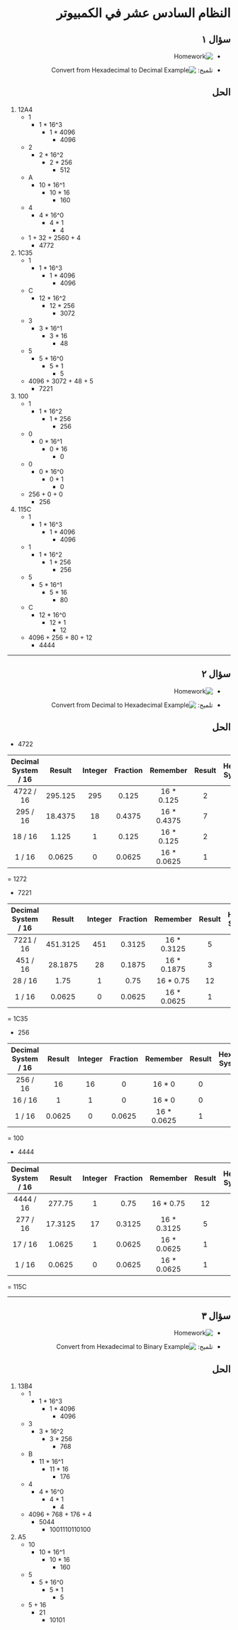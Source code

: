 <div dir="rtl">

# النظام السادس عشر في الكمبيوتر

## سؤال ١

- ![Homework](/resources/_5_hexa/questions/FirstQuestions.png)

- تلميح:
  ![Convert from Hexadecimal to Decimal Example](/resources/_5_hexa/hints/ConvertFromHexadecimalToDecimalExample.png)

## الحل

</div>

1. 12A4
    - 1
        - 1 * 16^3
            - 1 * 4096
                - 4096
    - 2
        - 2 * 16^2
            - 2 * 256
                - 512
    - A
        - 10 * 16^1
            - 10 * 16
                - 160
    - 4
        - 4 * 16^0
            - 4 * 1
                - 4
    - 1 + 32 + 2560 + 4
        - 4772
2. 1C35
    - 1
        - 1 * 16^3
            - 1 * 4096
                - 4096
    - C
        - 12 * 16^2
            - 12 * 256
                - 3072
    - 3
        - 3 * 16^1
            - 3 * 16
                - 48
    - 5
        - 5 * 16^0
            - 5 * 1
                - 5
    - 4096 + 3072 + 48 + 5
        - 7221
3. 100
    - 1
        - 1 * 16^2
            - 1 * 256
                - 256
    - 0
        - 0 * 16^1
            - 0 * 16
                - 0
    - 0
        - 0 * 16^0
            - 0 * 1
                - 0
    - 256 + 0 + 0
        - 256
4. 115C
    - 1
        - 1 * 16^3
            - 1 * 4096
                - 4096
    - 1
        - 1 * 16^2
            - 1 * 256
                - 256
    - 5
        - 5 * 16^1
            - 5 * 16
                - 80
    - C
        - 12 * 16^0
            - 12 * 1
                - 12
    - 4096 + 256 + 80 + 12
        - 4444

---

<div dir="rtl">

## سؤال ٢

- ![Homework](/resources/_5_hexa/questions/SecondQuestions.png)

- تلميح:
  ![Convert from Decimal to Hexadecimal Example](/resources/_5_hexa/hints/ConvertFromDecimalToHexadecimalExample.png)

## الحل

</div>

- 4722

| Decimal System / 16 | Result  | Integer | Fraction |  Remember   | Result | Hexadecimal System Digit |
|:-------------------:|:-------:|:-------:|:--------:|:-----------:|:------:|:------------------------:|
|      4722 / 16      | 295.125 |   295   |  0.125   | 16 * 0.125  |   2    |            2             |
|      295 / 16       | 18.4375 |   18    |  0.4375  | 16 * 0.4375 |   7    |            7             |
|       18 / 16       |  1.125  |    1    |  0.125   | 16 * 0.125  |   2    |            2             |
|       1 / 16        | 0.0625  |    0    |  0.0625  | 16 * 0.0625 |   1    |            1             |

= 1272

- 7221

| Decimal System / 16 |  Result  | Integer | Fraction |  Remember   | Result | Hexadecimal System Digit |
|:-------------------:|:--------:|:-------:|:--------:|:-----------:|:------:|:------------------------:|
|      7221 / 16      | 451.3125 |   451   |  0.3125  | 16 * 0.3125 |   5    |            5             |
|      451 / 16       | 28.1875  |   28    |  0.1875  | 16 * 0.1875 |   3    |            3             |
|       28 / 16       |   1.75   |    1    |   0.75   |  16 * 0.75  |   12   |            C             |
|       1 / 16        |  0.0625  |    0    |  0.0625  | 16 * 0.0625 |   1    |            1             |

= 1C35

- 256

| Decimal System / 16 | Result | Integer | Fraction |  Remember   | Result | Hexadecimal System Digit |
|:-------------------:|:------:|:-------:|:--------:|:-----------:|:------:|:------------------------:|
|      256 / 16       |   16   |   16    |    0     |   16 * 0    |   0    |            0             |
|       16 / 16       |   1    |    1    |    0     |   16 * 0    |   0    |            0             |
|       1 / 16        | 0.0625 |    0    |  0.0625  | 16 * 0.0625 |   1    |            1             |

= 100

- 4444

| Decimal System / 16 | Result  | Integer | Fraction |  Remember   | Result | Hexadecimal System Digit |
|:-------------------:|:-------:|:-------:|:--------:|:-----------:|:------:|:------------------------:|
|      4444 / 16      | 277.75  |    1    |   0.75   |  16 * 0.75  |   12   |            C             |
|      277 / 16       | 17.3125 |   17    |  0.3125  | 16 * 0.3125 |   5    |            5             |
|       17 / 16       | 1.0625  |    1    |  0.0625  | 16 * 0.0625 |   1    |            1             | 
|       1 / 16        | 0.0625  |    0    |  0.0625  | 16 * 0.0625 |   1    |            1             |

= 115C

---

<div dir="rtl">

## سؤال ٣

- ![Homework](/resources/_5_hexa/questions/ThirdQuestions.png)

- تلميح:
  ![Convert from Hexadecimal to Binary Example](/resources/_5_hexa/hints/ConvertFromHexadecimalToBinaryExample.png)

## الحل

</div>

1. 13B4
    - 1
        - 1 * 16^3
            - 1 * 4096
                - 4096
    - 3
        - 3 * 16^2
            - 3 * 256
                - 768
    - B
        - 11 * 16^1
            - 11 * 16
                - 176
    - 4
        - 4 * 16^0
            - 4 * 1
                - 4
    - 4096 + 768 + 176 + 4
        - 5044
            - 1001110110100
2. A5
    - 10
        - 10 * 16^1
            - 10 * 16
                - 160
    - 5
        - 5 * 16^0
            - 5 * 1
                - 5
    - 5 + 16
        - 21
            - 10101
